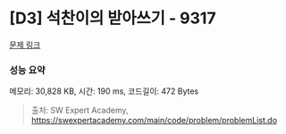 # [D3] 석찬이의 받아쓰기 - 9317 

[문제 링크](https://swexpertacademy.com/main/code/problem/problemDetail.do?contestProbId=AW-hOY5KeEIDFAVg) 

### 성능 요약

메모리: 30,828 KB, 시간: 190 ms, 코드길이: 472 Bytes



> 출처: SW Expert Academy, https://swexpertacademy.com/main/code/problem/problemList.do
